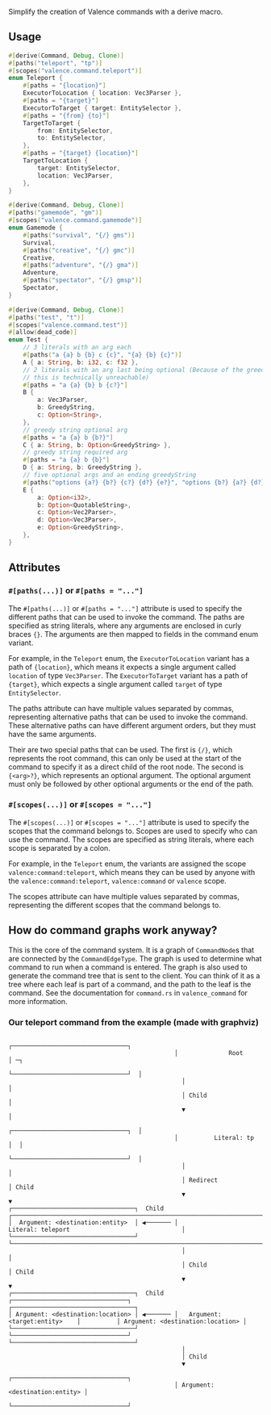 Simplify the creation of Valence commands with a derive macro.

## Usage

```rust
#[derive(Command, Debug, Clone)]
#[paths("teleport", "tp")]
#[scopes("valence.command.teleport")]
enum Teleport {
    #[paths = "{location}"]
    ExecutorToLocation { location: Vec3Parser },
    #[paths = "{target}"]
    ExecutorToTarget { target: EntitySelector },
    #[paths = "{from} {to}"]
    TargetToTarget {
        from: EntitySelector,
        to: EntitySelector,
    },
    #[paths = "{target} {location}"]
    TargetToLocation {
        target: EntitySelector,
        location: Vec3Parser,
    },
}

#[derive(Command, Debug, Clone)]
#[paths("gamemode", "gm")]
#[scopes("valence.command.gamemode")]
enum Gamemode {
    #[paths("survival", "{/} gms")]
    Survival,
    #[paths("creative", "{/} gmc")]
    Creative,
    #[paths("adventure", "{/} gma")]
    Adventure,
    #[paths("spectator", "{/} gmsp")]
    Spectator,
}

#[derive(Command, Debug, Clone)]
#[paths("test", "t")]
#[scopes("valence.command.test")]
#[allow(dead_code)]
enum Test {
    // 3 literals with an arg each
    #[paths("a {a} b {b} c {c}", "{a} {b} {c}")]
    A { a: String, b: i32, c: f32 },
    // 2 literals with an arg last being optional (Because of the greedy string before the end
    // this is technically unreachable)
    #[paths = "a {a} {b} b {c?}"]
    B {
        a: Vec3Parser,
        b: GreedyString,
        c: Option<String>,
    },
    // greedy string optional arg
    #[paths = "a {a} b {b?}"]
    C { a: String, b: Option<GreedyString> },
    // greedy string required arg
    #[paths = "a {a} b {b}"]
    D { a: String, b: GreedyString },
    // five optional args and an ending greedyString
    #[paths("options {a?} {b?} {c?} {d?} {e?}", "options {b?} {a?} {d?} {c?} {e?}")]
    E {
        a: Option<i32>,
        b: Option<QuotableString>,
        c: Option<Vec2Parser>,
        d: Option<Vec3Parser>,
        e: Option<GreedyString>,
    },
}
```

## Attributes

### `#[paths(...)]` or `#[paths = "..."]`

The `#[paths(...)]` or `#[paths = "..."]` attribute is used to specify the different paths that can be used to invoke
the command. The paths are specified as string literals, where any arguments are enclosed in curly braces `{}`.
The arguments are then mapped to fields in the command enum variant.

For example, in the `Teleport` enum, the `ExecutorToLocation` variant has a path of `{location}`, which means it expects
a single argument called `location` of type `Vec3Parser`. The `ExecutorToTarget` variant has a path of `{target}`, which
expects a single argument called `target` of type `EntitySelector`.

The paths attribute can have multiple values separated by commas, representing alternative paths that can be used to 
invoke the command. These alternative paths can have different argument orders, but they must have the same arguments.

Their are two special paths that can be used. The first is `{/}`, which represents the root command, this can only be 
used at the start of the command to specify it as a direct child of the root node. The second is `{<arg>?}`, which
represents an optional argument. The optional argument must only be followed by other optional arguments or the end of 
the path.

### `#[scopes(...)]` or `#[scopes = "..."]`

The `#[scopes(...)]` or `#[scopes = "..."]` attribute is used to specify the scopes that the command belongs to. Scopes
are used to specify who can use the command. The scopes are specified as string literals, where each scope is separated
by a colon.

For example, in the `Teleport` enum, the variants are assigned the scope `valence:command:teleport`, which means they
can be used by anyone with the `valence:command:teleport`, `valence:command` or `valence` scope.

The scopes attribute can have multiple values separated by commas, representing the different scopes that the command
belongs to.

## How do command graphs work anyway?

This is the core of the command system. It is a graph of `CommandNode`s that are connected by the `CommandEdgeType`. The
graph is used to determine what command to run when a command is entered. The graph is also used to generate the command
tree that is sent to the client. You can think of it as a tree where each leaf is part of a command, and the path to the
leaf is the command. See the documentation for `command.rs` in `valence_command` for more information.


### Our teleport command from the example (made with graphviz)
```text
                                              ┌────────────────────────────────┐
                                              │              Root              │ ─┐
                                              └────────────────────────────────┘  │
                                                │                                 │
                                                │ Child                           │
                                                ▼                                 │
                                              ┌────────────────────────────────┐  │
                                              │          Literal: tp           │  │
                                              └────────────────────────────────┘  │
                                                │                                 │
                                                │ Redirect                        │ Child
                                                ▼                                 ▼
┌──────────────────────────────────┐  Child   ┌──────────────────────────────────────────────────────────────────────────────┐
│  Argument: <destination:entity>  │ ◀─────── │                              Literal: teleport                               │
└──────────────────────────────────┘          └──────────────────────────────────────────────────────────────────────────────┘
                                                │                                           │
                                                │ Child                                     │ Child
                                                ▼                                           ▼
┌──────────────────────────────────┐  Child   ┌────────────────────────────────┐          ┌──────────────────────────────────┐
│ Argument: <destination:location> │ ◀─────── │   Argument: <target:entity>    │          │ Argument: <destination:location> │
└──────────────────────────────────┘          └────────────────────────────────┘          └──────────────────────────────────┘
                                                │
                                                │ Child
                                                ▼
                                              ┌────────────────────────────────┐
                                              │ Argument: <destination:entity> │
                                              └────────────────────────────────┘
```